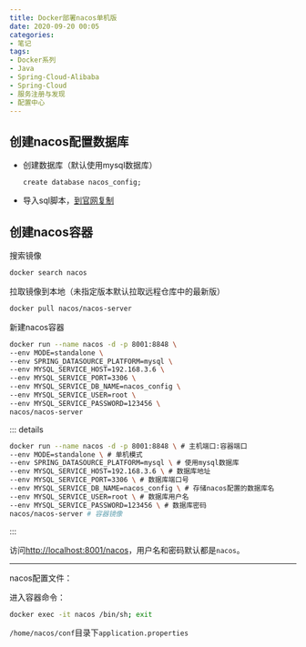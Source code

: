 ```yaml
---
title: Docker部署nacos单机版
date: 2020-09-20 00:05
categories:
- 笔记
tags:
- Docker系列
- Java
- Spring-Cloud-Alibaba
- Spring-Cloud
- 服务注册与发现
- 配置中心
---
```


## 创建nacos配置数据库

- 创建数据库（默认使用mysql数据库）

  ```mysql
  create database nacos_config;
  ```

- 导入sql脚本，[到官网复制](https://github.com/alibaba/nacos/blob/master/config/src/main/resources/META-INF/nacos-db.sql)

  

## 创建nacos容器

搜索镜像

```bash
docker search nacos
```



拉取镜像到本地（未指定版本默认拉取远程仓库中的最新版）

```bash
docker pull nacos/nacos-server
```



新建nacos容器

```bash
docker run --name nacos -d -p 8001:8848 \
--env MODE=standalone \
--env SPRING_DATASOURCE_PLATFORM=mysql \
--env MYSQL_SERVICE_HOST=192.168.3.6 \
--env MYSQL_SERVICE_PORT=3306 \
--env MYSQL_SERVICE_DB_NAME=nacos_config \
--env MYSQL_SERVICE_USER=root \
--env MYSQL_SERVICE_PASSWORD=123456 \
nacos/nacos-server
```

::: details

```bash
docker run --name nacos -d -p 8001:8848 \ # 主机端口:容器端口
--env MODE=standalone \ # 单机模式
--env SPRING_DATASOURCE_PLATFORM=mysql \ # 使用mysql数据库
--env MYSQL_SERVICE_HOST=192.168.3.6 \ # 数据库地址
--env MYSQL_SERVICE_PORT=3306 \ # 数据库端口号
--env MYSQL_SERVICE_DB_NAME=nacos_config \ # 存储nacos配置的数据库名
--env MYSQL_SERVICE_USER=root \ # 数据库用户名
--env MYSQL_SERVICE_PASSWORD=123456 \ # 数据库密码
nacos/nacos-server # 容器镜像
```

:::



访问[http://localhost:8001/nacos](http://localhost:8001/nacos)，用户名和密码默认都是`nacos`。

---

nacos配置文件：

进入容器命令：

```bash
docker exec -it nacos /bin/sh; exit
```

`/home/nacos/conf`目录下`application.properties`

